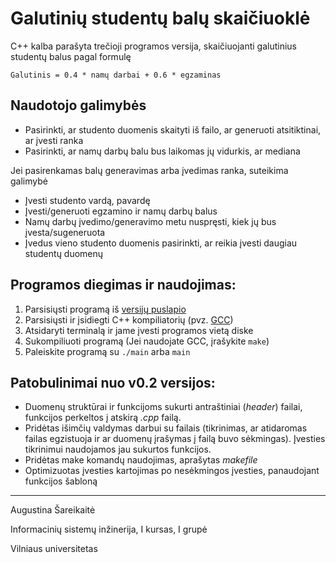 
# Galutinių studentų balų skaičiuoklė

C++ kalba parašyta trečioji programos versija, skaičiuojanti galutinius studentų balus pagal formulę

    Galutinis = 0.4 * namų darbai + 0.6 * egzaminas



## Naudotojo galimybės

 - Pasirinkti, ar studento duomenis skaityti iš failo, ar generuoti atsitiktinai, ar įvesti ranka
 - Pasirinkti, ar namų darbų balu bus laikomas jų vidurkis, ar mediana
 
 Jei pasirenkamas balų generavimas arba įvedimas ranka, suteikima galimybė
 - Įvesti studento vardą, pavardę
 - Įvesti/generuoti egzamino ir namų darbų balus
 - Namų darbų įvedimo/generavimo metu nuspręsti, kiek jų bus įvesta/sugeneruota
 - Įvedus vieno studento duomenis pasirinkti, ar reikia įvesti daugiau studentų duomenų

## Programos diegimas ir naudojimas:

 1. Parsisiųsti programą iš [versijų puslapio](https://github.com/Naktis/final-grades/releases)
 2. Parsisiųsti ir įsidiegti C++ kompiliatorių (pvz. [GCC](https://gcc.gnu.org/))
 3. Atsidaryti terminalą ir jame įvesti programos vietą diske
 4. Sukompiliuoti programą (Jei naudojate GCC, įrašykite `make`)
 5. Paleiskite programą su `./main` arba `main`
 
## Patobulinimai nuo v0.2 versijos:

 - Duomenų struktūrai ir funkcijoms sukurti antraštiniai (*header*) failai, funkcijos perkeltos į atskirą *.cpp* failą.
 - Pridėtas išimčių valdymas darbui su failais (tikrinimas, ar atidaromas failas egzistuoja ir ar duomenų įrašymas į failą buvo sėkmingas). Įvesties tikrinimui naudojamos jau sukurtos funkcijos.
 - Pridėtas make komandų naudojimas, aprašytas *makefile*
 - Optimizuotas įvesties kartojimas po nesėkmingos įvesties, panaudojant funkcijos šabloną

------------
Augustina Šareikaitė

Informacinių sistemų inžinerija, I kursas, I grupė

Vilniaus universitetas
